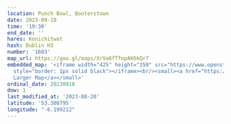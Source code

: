 ```yaml
---
location: Punch Bowl, Booterstown
date: 2023-09-18
time: '19:30'
end_date: ''
hares: Konichitwat
hash: Dublin H3
number: '1603'
map_url: https://goo.gl/maps/XrVa6fTfnpAK6kQr7
embedded_map: '<iframe width="425" height="350" src="https://www.openstreetmap.org/export/embed.html?bbox=-6.197785735130311%2C53.30808134145251%2C-6.195535361766816%2C53.30944838190734&amp;layer=mapnik"
  style="border: 1px solid black"></iframe><br/><small><a href="https://www.openstreetmap.org/#map=19/53.30877/-6.19666">View
  Larger Map</a></small>'
ordinal_date: 20230918
dow: 1
last_modified_at: '2023-08-20'
latitude: '53.308795'
longitude: "-6.199212"
---
```


